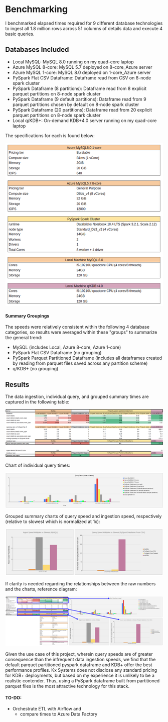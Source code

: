 # Benchmarking

I benchmarked elapsed times required for 9 different database technologies to ingest all 1.8 million rows across 51 columns of details data and execute 4 basic queries.

## Databases Included

 - Local MySQL: MySQL 8.0 running on my quad-core laptop  
 - Azure MySQL 8-core: MySQL 5.7 deployed on 8-core_Azure server  
 - Azure MySQL 1-core: MySQL 8.0 deployed on 1-core_Azure server  
 - PySpark Flat CSV Dataframe: Dataframe read from CSV on 8-node spark cluster  
 - PySpark Dataframe (8 partitions): Dataframe read from 8 explicit parquet partitions on 8-node spark cluster  
 - PySpark Dataframe (9 default partitions): Dataframe read from 9 parquet partitions chosen by default on 8-node spark cluster  
 - PySpark Dataframe (20 partitions): Dataframe read from 20 explicit parquet partitions on 8-node spark cluster  
 - Local q/KDB+: On-demand KDB+4.0 server running on my quad-core laptop  

The specifications for each is found below:

![alt text](https://github.com/conner-mcnicholas/StormEventsDB/blob/main/benchmarking/imgs/chart_db_specs.png?raw=true)  

#### Summary Groupings

The speeds were relatively consistent within the following 4 database categories, so results were averaged within these "groups" to summarize the general trend:

 - MySQL (includes Local, Azure 8-core, Azure 1-core)  
 - PySpark Flat CSV Dataframe (no grouping)  
 - PySpark Parquet Partitioned Dataframe (includes all dataframes created by reading from parquet files saved across any partition scheme)  
 - q/KDB+ (no grouping)  

## Results

The data ingestion, individual query, and grouped summary times are captured in the following table:

 ![alt text](https://github.com/conner-mcnicholas/StormEventsDB/blob/main/benchmarking/imgs/charts_numbers.png?raw=true)

Chart of individual query times:  

 ![alt text](https://github.com/conner-mcnicholas/StormEventsDB/blob/main/benchmarking/imgs/chartquery.png?raw=true)

Grouped summary charts of query speed and ingestion speed, respectively (relative to slowest which is normalized at 1x):  

![alt text](https://github.com/conner-mcnicholas/StormEventsDB/blob/main/benchmarking/imgs/groupedspeedcharts.png?raw=true)

If clarity is needed regarding the relationships between the raw numbers and the charts, reference diagram:

![alt text](https://github.com/conner-mcnicholas/StormEventsDB/blob/main/benchmarking/imgs/charts_annotated.png?raw=true)


Given the use case of this project, wherein query speeds are of greater consequence than the infrequent data ingestion speeds, we find that the default
parquet partitioned pyspark dataframe and KDB+ offer the best performance profiles.  Kx Systems does not disclose any standard pricing for KDB+ deployments, but based on my experience it is unlikely to be a realistic contender.  Thus, using a PySpark dataframe built from partitioned parquet files is the most attractive technology for this stack.

#### TO-DO:

 - Orchestrate ETL with Airflow and
    - compare times to Azure Data Factory
